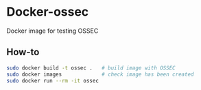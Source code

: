# Docker-ossec

Docker image for testing OSSEC

## How-to

```bash
sudo docker build -t ossec .   # build image with OSSEC
sudo docker images             # check image has been created
sudo docker run --rm -it ossec
```